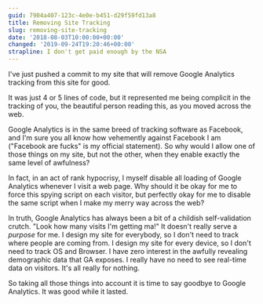 ```yaml
---
guid: 7904a407-123c-4e0e-b451-d29f59fd13a8
title: Removing Site Tracking
slug: removing-site-tracking
date: '2018-08-03T10:00:00+00:00'
changed: '2019-09-24T19:20:46+00:00'
strapline: I don't get paid enough by the NSA
---
```


I've just pushed a commit to my site that will remove Google Analytics tracking from this site for good.

It was just 4 or 5 lines of code, but it represented me being complicit in the tracking of you, the beautiful person reading this, as you moved across the web.

Google Analytics is in the same breed of tracking software as Facebook, and I'm sure you all know how vehemently against Facebook I am ("Facebook are fucks" is my official statement). So why would I allow one of those things on my site, but not the other, when they enable exactly the same level of awfulness?

In fact, in an act of rank hypocrisy, I myself disable all loading of Google Analytics whenever I visit a web page. Why should it be okay for me to force this spying script on each visitor, but perfectly okay for me to disable the same script when I make my merry way across the web?

In truth, Google Analytics has always been a bit of a childish self-validation crutch. "Look how many visits I'm getting ma!" It doesn't really serve a _purpose_ for me. I design my site for everybody, so I don't need to track where people are coming from. I design my site for every device, so I don't need to track OS and Browser. I have zero interest in the awfully revealing demographic data that GA exposes. I really have no need to see real-time data on visitors. It's all really for nothing.

So taking all those things into account it is time to say goodbye to Google Analytics. It was good while it lasted.
